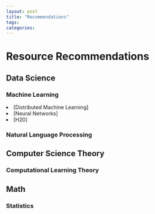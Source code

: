 ```yaml
---
layout: post
title: "Recommendations"
tags: 
categories: 
---
```


<h1> Resource Recommendations </h1>

<h2> Data Science </h2>

<h3> Machine Learning </h3>

<li> [Distributed Machine Learning]
<li> [Neural Networks]
<li> [H20]

<h3> Natural Language Processing </h3>

<h2> Computer Science Theory </h2>

<h3> Computational Learning Theory </h3>

<h2> Math </h2>

<h3> Statistics </h3>

[Distributed Machine Learning]: http://blog.dato.com/an-introduction-to-distributed-machine-learning-1
[Neural Networks]: http://colah.github.io/
[H20]: http://www.r-bloggers.com/predict-social-network-influence-with-r-and-h2o-ensemble-learning/
